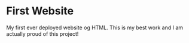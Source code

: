 # First Website
My first ever deployed website og HTML. This is my best work and I am actually proud of this project!
